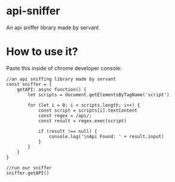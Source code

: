 # api-sniffer
An api sniffer library made by servant


# How to use it?

Paste this inside of chrome developer console:

```
//an api sniffing library made by servant
const sniffer = {
    getAPI: async function() {
        let scripts = document.getElementsByTagName('script')

        for (let i = 0; i < scripts.length; i++) {
            const script = scripts[i].textContent
            const regex = /api/;
            const result = regex.exec(script)

            if (result !== null) {
                console.log('\nApi Found: ' + result.input)
            }
        }
    }
}

//run our sniffer
sniffer.getAPI()
```
